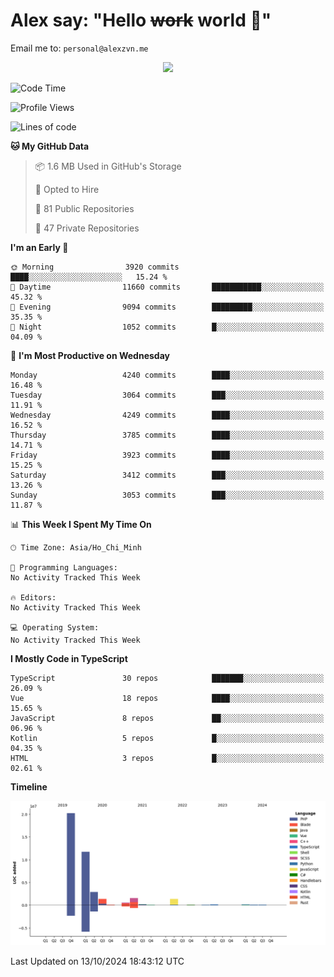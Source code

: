# Alex say: "Hello ~~work~~ world 🐾"
Email me to: `personal@alexzvn.me`


<p align=center>
  <a href="https://skillicons.dev">
    <img src="https://skillicons.dev/icons?i=ts,js,php,nodejs,bun,vue,nuxt,react,svelte,tauri,laravel,rust,mongodb,docker,electron,redis,rabbitmq,tailwind,git,cloudflare,elysia,mysql,nginx,rollupjs,sentry,ubuntu,yarn,html,css,vite" />
  </a>
</p>

<!--START_SECTION:waka-->
![Code Time](http://img.shields.io/badge/Code%20Time-1%2C066%20hrs%2055%20mins-blue)

![Profile Views](http://img.shields.io/badge/Profile%20Views-0-blue)

![Lines of code](https://img.shields.io/badge/From%20Hello%20World%20I%27ve%20Written-40.6%20million%20lines%20of%20code-blue)

**🐱 My GitHub Data** 

> 📦 1.6 MB Used in GitHub's Storage 
 > 
> 💼 Opted to Hire
 > 
> 📜 81 Public Repositories 
 > 
> 🔑 47 Private Repositories 
 > 
**I'm an Early 🐤** 

```text
🌞 Morning                3920 commits        ████░░░░░░░░░░░░░░░░░░░░░   15.24 % 
🌆 Daytime                11660 commits       ███████████░░░░░░░░░░░░░░   45.32 % 
🌃 Evening                9094 commits        █████████░░░░░░░░░░░░░░░░   35.35 % 
🌙 Night                  1052 commits        █░░░░░░░░░░░░░░░░░░░░░░░░   04.09 % 
```
📅 **I'm Most Productive on Wednesday** 

```text
Monday                   4240 commits        ████░░░░░░░░░░░░░░░░░░░░░   16.48 % 
Tuesday                  3064 commits        ███░░░░░░░░░░░░░░░░░░░░░░   11.91 % 
Wednesday                4249 commits        ████░░░░░░░░░░░░░░░░░░░░░   16.52 % 
Thursday                 3785 commits        ████░░░░░░░░░░░░░░░░░░░░░   14.71 % 
Friday                   3923 commits        ████░░░░░░░░░░░░░░░░░░░░░   15.25 % 
Saturday                 3412 commits        ███░░░░░░░░░░░░░░░░░░░░░░   13.26 % 
Sunday                   3053 commits        ███░░░░░░░░░░░░░░░░░░░░░░   11.87 % 
```


📊 **This Week I Spent My Time On** 

```text
🕑︎ Time Zone: Asia/Ho_Chi_Minh

💬 Programming Languages: 
No Activity Tracked This Week

🔥 Editors: 
No Activity Tracked This Week

💻 Operating System: 
No Activity Tracked This Week
```

**I Mostly Code in TypeScript** 

```text
TypeScript               30 repos            ███████░░░░░░░░░░░░░░░░░░   26.09 % 
Vue                      18 repos            ████░░░░░░░░░░░░░░░░░░░░░   15.65 % 
JavaScript               8 repos             ██░░░░░░░░░░░░░░░░░░░░░░░   06.96 % 
Kotlin                   5 repos             █░░░░░░░░░░░░░░░░░░░░░░░░   04.35 % 
HTML                     3 repos             █░░░░░░░░░░░░░░░░░░░░░░░░   02.61 % 
```



**Timeline**

![Lines of Code chart](https://raw.githubusercontent.com/alexzvn/alexzvn/main/assets/bar_graph.png)


 Last Updated on 13/10/2024 18:43:12 UTC
<!--END_SECTION:waka-->
